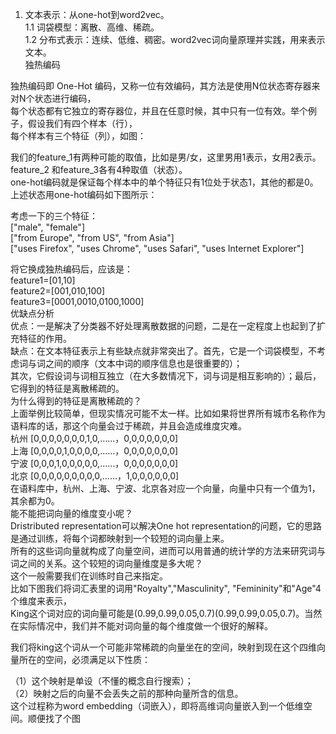 1. 文本表示：从one-hot到word2vec。  
1.1 词袋模型：离散、高维、稀疏。  
1.2 分布式表示：连续、低维、稠密。word2vec词向量原理并实践，用来表示文本。  
独热编码

独热编码即 One-Hot 编码，又称一位有效编码，其方法是使用N位状态寄存器来对N个状态进行编码，  
每个状态都有它独立的寄存器位，并且在任意时候，其中只有一位有效。举个例子，假设我们有四个样本（行），  
每个样本有三个特征（列），如图：  

我们的feature_1有两种可能的取值，比如是男/女，这里男用1表示，女用2表示。feature_2 和feature_3各有4种取值（状态）。  
one-hot编码就是保证每个样本中的单个特征只有1位处于状态1，其他的都是0。上述状态用one-hot编码如下图所示：  

考虑一下的三个特征：  
["male", "female"]  
["from Europe", "from US", "from Asia"]  
["uses Firefox", "uses Chrome", "uses Safari", "uses Internet Explorer"]  

将它换成独热编码后，应该是：  
feature1=[01,10]  
feature2=[001,010,100]  
feature3=[0001,0010,0100,1000]  
优缺点分析  
优点：一是解决了分类器不好处理离散数据的问题，二是在一定程度上也起到了扩充特征的作用。  
缺点：在文本特征表示上有些缺点就非常突出了。首先，它是一个词袋模型，不考虑词与词之间的顺序（文本中词的顺序信息也是很重要的）；  
其次，它假设词与词相互独立（在大多数情况下，词与词是相互影响的）；最后，它得到的特征是离散稀疏的。  
为什么得到的特征是离散稀疏的？  
上面举例比较简单，但现实情况可能不太一样。比如如果将世界所有城市名称作为语料库的话，那这个向量会过于稀疏，并且会造成维度灾难。  
杭州 [0,0,0,0,0,0,0,1,0,……，0,0,0,0,0,0,0]  
上海 [0,0,0,0,1,0,0,0,0,……，0,0,0,0,0,0,0]  
宁波 [0,0,0,1,0,0,0,0,0,……，0,0,0,0,0,0,0]  
北京 [0,0,0,0,0,0,0,0,0,……，1,0,0,0,0,0,0]  
在语料库中，杭州、上海、宁波、北京各对应一个向量，向量中只有一个值为1，其余都为0。  
能不能把词向量的维度变小呢？  
Dristributed representation可以解决One hot representation的问题，它的思路是通过训练，将每个词都映射到一个较短的词向量上来。  
所有的这些词向量就构成了向量空间，进而可以用普通的统计学的方法来研究词与词之间的关系。这个较短的词向量维度是多大呢？  
这个一般需要我们在训练时自己来指定。  
比如下图我们将词汇表里的词用"Royalty","Masculinity", "Femininity"和"Age"4个维度来表示，  
King这个词对应的词向量可能是(0.99,0.99,0.05,0.7)(0.99,0.99,0.05,0.7)。当然在实际情况中，我们并不能对词向量的每个维度做一个很好的解释。  

我们将king这个词从一个可能非常稀疏的向量坐在的空间，映射到现在这个四维向量所在的空间，必须满足以下性质：  

（1）这个映射是单设（不懂的概念自行搜索）；   
（2）映射之后的向量不会丢失之前的那种向量所含的信息。  
这个过程称为word embedding（词嵌入），即将高维词向量嵌入到一个低维空间。顺便找了个图  




